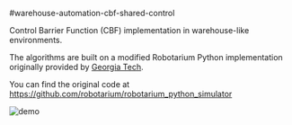 #warehouse-automation-cbf-shared-control

Control Barrier Function (CBF) implementation in warehouse-like environments.

The algorithms are built on a modified Robotarium Python implementation originally provided by [Georgia Tech](https://www.robotarium.gatech.edu/).


You can find the original code at https://github.com/robotarium/robotarium_python_simulator

![demo](https://github.com/user-attachments/assets/adee171a-effe-47e0-a881-a4985c7b15a2)

